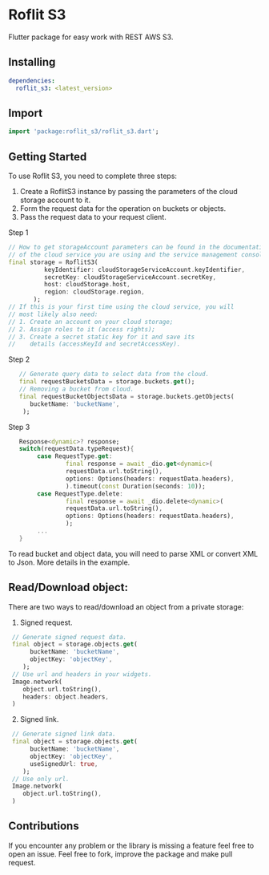 # Roflit S3

Flutter package for easy work with REST AWS S3.

## Installing

```yaml
dependencies:
  roflit_s3: <latest_version>
```

## Import

```dart
import 'package:roflit_s3/roflit_s3.dart';
```

## Getting Started

To use Roflit S3, you need to complete three steps:

1.  Create a RoflitS3 instance by passing the parameters of the cloud storage account to it.
2.  Form the request data for the operation on buckets or objects.
3.  Pass the request data to your request client.

Step 1

```dart
// How to get storageAccount parameters can be found in the documentation
// of the cloud service you are using and the service management console.
final storage = RoflitS3(
          keyIdentifier: cloudStorageServiceAccount.keyIdentifier,
          secretKey: cloudStorageServiceAccount.secretKey,
          host: cloudStorage.host,
          region: cloudStorage.region,
       );
// If this is your first time using the cloud service, you will
// most likely also need:
// 1. Create an account on your cloud storage;
// 2. Assign roles to it (access rights);
// 3. Create a secret static key for it and save its
//    details (accessKeyId and secretAccessKey).
```

Step 2

```dart
   // Generate query data to select data from the cloud.
   final requestBucketsData = storage.buckets.get();
   // Removing a bucket from cloud.
   final requestBucketObjectsData = storage.buckets.getObjects(
      bucketName: 'bucketName',
    );
```

Step 3

```dart
   Response<dynamic>? response;
   switch(requestData.typeRequest){
        case RequestType.get:
                final response = await _dio.get<dynamic>(
                requestData.url.toString(),
                options: Options(headers: requestData.headers),
                ).timeout(const Duration(seconds: 10));
        case RequestType.delete:
                final response = await _dio.delete<dynamic>(
                requestData.url.toString(),
                options: Options(headers: requestData.headers),
                );
        ...
   }
```

To read bucket and object data, you will need to parse XML or convert XML to Json. More details in the example.

## Read/Download object:

There are two ways to read/download an object from a private storage:

1. Signed request.

```dart
 // Generate signed request data.
 final object = storage.objects.get(
      bucketName: 'bucketName',
      objectKey: 'objectKey',
    );
 // Use url and headers in your widgets.
 Image.network(
    object.url.toString(),
    headers: object.headers,
 )
```

2. Signed link.

```dart
 // Generate signed link data.
 final object = storage.objects.get(
      bucketName: 'bucketName',
      objectKey: 'objectKey',
      useSignedUrl: true,
    );
 // Use only url.
 Image.network(
    object.url.toString(),
 )
```

## Contributions

If you encounter any problem or the library is missing a feature feel free to open an issue. Feel
free to fork, improve the package and make pull request.
